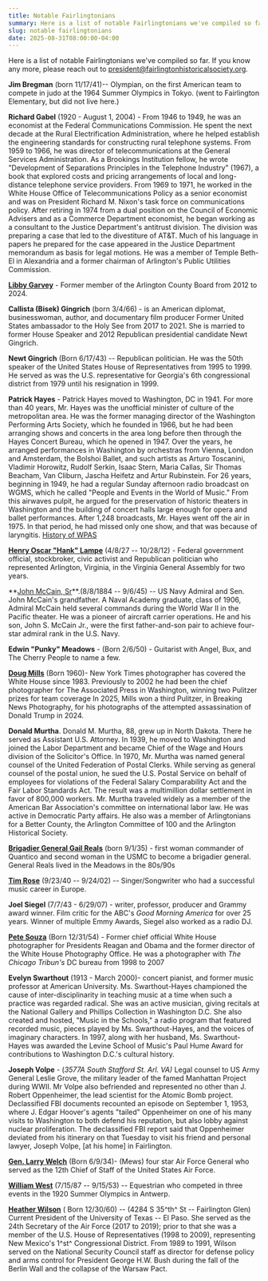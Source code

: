 ```yaml
---
title: Notable Fairlingtonians
summary: Here is a list of notable Fairlingtonians we've compiled so far.
slug: notable fairlingtonians
date: 2025-08-31T08:00:00-04:00
---
```


Here is a list of notable Fairlingtonians we've compiled so far. If you know any more, please reach out to president@fairlingtonhistoricalsociety.org.

**Jim Bregman** (born 11/17/41)-- Olympian, on the first American team to compete in judo at the 1964 Summer Olympics in Tokyo. (went to Fairlington Elementary, but did not live here.)

**Richard Gabel** (1920 - August 1, 2004) - From 1946 to 1949, he was an economist at the Federal Communications Commission. He spent the next decade at the Rural Electrification Administration, where he helped establish the engineering standards for constructing rural telephone systems. From 1959 to 1966, he was director of telecommunications at the General Services Administration. As a Brookings Institution fellow, he wrote "Development of Separations Principles in the Telephone Industry" (1967), a book that explored costs and pricing arrangements of local and long-distance telephone service providers. From 1969 to 1971, he worked in the White House Office of Telecommunications Policy as a senior economist and was on President Richard M. Nixon's task force on communications policy. After retiring in 1974 from a dual position on the Council of Economic Advisers and as a Commerce Department economist, he began working as a consultant to the Justice Department's antitrust division. The division was preparing a case that led to the divestiture of AT&T. Much of his language in papers he prepared for the case appeared in the Justice Department memorandum as basis for legal motions. He was a member of Temple Beth-El in Alexandria and a former chairman of Arlington's Public Utilities Commission.

**[Libby Garvey](https://en.wikipedia.org/wiki/Libby_Garvey)** - Former member of the Arlington County Board from 2012 to 2024.

**Callista (Bisek) Gingrich** (born 3/4/66) - is an American diplomat, businesswoman, author, and documentary film producer Former United States ambassador to the Holy See from 2017 to 2021. She is married to former House Speaker and 2012 Republican presidential candidate Newt Gingrich.

**Newt Gingrich** (Born 6/17/43) -- Republican politician. He was the 50th speaker of the United States House of Representatives from 1995 to 1999. He served as was the U.S. representative for Georgia's 6th congressional district from 1979 until his resignation in 1999.

**Patrick Hayes** - Patrick Hayes moved to Washington, DC in 1941. For more than 40 years, Mr. Hayes was the unofficial minister of culture of the metropolitan area. He was the former managing director of the Washington Performing Arts Society, which he founded in 1966, but he had been arranging shows and concerts in the area long before then through the Hayes Concert Bureau, which he opened in 1947. Over the years, he arranged performances in Washington by orchestras from Vienna, London and Amsterdam, the Bolshoi Ballet, and such artists as Arturo Toscanini, Vladimir Horowitz, Rudolf Serkin, Isaac Stern, Maria Callas, Sir Thomas Beacham, Van Cliburn, Jascha Heifetz and Artur Rubinstein. For 26 years, beginning in 1949, he had a regular Sunday afternoon radio broadcast on WGMS, which he called "People and Events in the World of Music." From this airwaves pulpit, he argued for the preservation of historic theaters in Washington and the building of concert halls large enough for opera and ballet performances. After 1,248 broadcasts, Mr. Hayes went off the air in 1975. In that period, he had missed only one show, and that was because of laryngitis. [History of WPAS](https://www.washingtonperformingarts.org/history-of-wpa/)

**[Henry Oscar "Hank" Lampe](https://en.wikipedia.org/wiki/Henry_O._Lampe)** (4/8/27 -- 10/28/12) - Federal government official, stockbroker, civic activist and Republican politician who represented Arlington, Virginia, in the Virginia General Assembly for two years.

**[John McCain, Sr](https://en.wikipedia.org/wiki/John_S._McCain_Sr.)**.(8/8/1884 -- 9/6/45) -- US Navy Admiral and Sen. John McCain's grandfather. A Naval Academy graduate, class of 1906, Admiral McCain held several commands during the World War II in the Pacific theater. He was a pioneer of aircraft carrier operations. He and his son, John S. McCain Jr., were the first father-and-son pair to achieve four-star admiral rank in the U.S. Navy.

**Edwin "Punky" Meadows** - (Born 2/6/50) - Guitarist with Angel, Bux, and The Cherry People to name a few.

**[Doug Mills](https://en.wikipedia.org/wiki/Doug_Mills_(photographer))** (Born 1960)- New York Times photographer has covered the White House since 1983. Previously to 2002 he had been the chief photographer for The Associated Press in Washington, winning two Pulitzer prizes for team coverage In 2025, Mills won a third Pulitzer, in Breaking News Photography, for his photographs of the attempted assassination of Donald Trump in 2024.

**Donald Murtha**. Donald M. Murtha, 88, grew up in North Dakota. There he served as Assistant U.S. Attorney. In 1939, he moved to Washington and joined the Labor Department and became Chief of the Wage and Hours division of the Solicitor's Office. In 1970, Mr. Murtha was named general counsel of the United Federation of Postal Clerks. While serving as general counsel of the postal union, he sued the U.S. Postal Service on behalf of employees for violations of the Federal Salary Comparability Act and the Fair Labor Standards Act. The result was a multimillion dollar settlement in favor of 800,000 workers. Mr. Murtha traveled widely as a member of the American Bar Association's committee on international labor law. He was active in Democratic Party affairs. He also was a member of Arlingtonians for a Better County, the Arlington Committee of 100 and the Arlington Historical Society.

**[Brigadier General Gail Reals](https://en.wikipedia.org/wiki/Gail_Reals)** (born 9/1/35) - first woman commander of Quantico and second woman in the USMC to become a brigadier general. General Reals lived in the Meadows in the 80s/90s

**[Tim Rose](https://en.wikipedia.org/wiki/Tim_Rose)** (9/23/40 -- 9/24/02) -- Singer/Songwriter who had a successful music career in Europe.

**Joel Siegel** (7/7/43 - 6/29/07) - writer, professor, producer and Grammy award winner. Film critic for the ABC's *Good Morning America* for over 25 years. Winner of multiple Emmy Awards, Siegel also worked as a radio DJ.

**[Pete Souza](https://en.wikipedia.org/wiki/Pete_Souza)** (Born 12/31/54) - Former chief official White House photographer for Presidents Reagan and Obama and the former director of the White House Photography Office. He was a photographer with *The Chicago Tribun's* DC bureau from 1998 to 2007

**Evelyn Swarthout** (1913 - March 2000)- concert pianist, and former music professor at American University. Ms. Swarthout-Hayes championed the cause of inter-disciplinarity in teaching music at a time when such a practice was regarded radical. She was an active musician, giving recitals at the National Gallery and Phillips Collection in Washington D.C. She also created and hosted, "Music in the Schools," a radio program that featured recorded music, pieces played by Ms. Swarthout-Hayes, and the voices of imaginary characters. In 1997, along with her husband, Ms. Swarthout-Hayes was awarded the Levine School of Music's Paul Hume Award for contributions to Washington D.C.'s cultural history.

**Joseph Volpe** - (*3577A South Stafford St. Arl. VA)* Legal counsel to US Army General Leslie Grove, the military leader of the famed Manhattan Project during WWII. Mr Volpe also befriended and represented no other than J. Robert Oppenheimer, the lead scientist for the Atomic Bomb project. Declassified FBI documents recounted an episode on September 1, 1953, where J. Edgar Hoover's agents "tailed" Oppenheimer on one of his many visits to Washington to both defend his reputation, but also lobby against nuclear proliferation. The declassified FBI report said that Oppenheimer deviated from his itinerary on that Tuesday to visit his friend and personal lawyer, Joseph Volpe, [at his home] in Fairlington.

**[Gen. Larry Welch](https://en.wikipedia.org/wiki/Larry_D._Welch)** (Born 6/9/34)- (Mews) four star Air Force General who served as the 12th Chief of Staff of the United States Air Force.

**[William West](https://en.wikipedia.org/wiki/William_West_(equestrian))** (7/15/87 -- 9/15/53) -- Equestrian who competed in three events in the 1920 Summer Olympics in Antwerp.

**[Heather Wilson](https://en.wikipedia.org/wiki/Heather_Wilson)** ( Born 12/30/60) -- (4284 S 35^th^ St -- Fairlington Glen) Current President of the University of Texas -- El Paso. She served as the 24th Secretary of the Air Force (2017 to 2019); prior to that she was a member of the U.S. House of Representatives (1998 to 2009), representing New Mexico's 1^st^ Congressional District. From 1989 to 1991, Wilson served on the National Security Council staff as director for defense policy and arms control for President George H.W. Bush during the fall of the Berlin Wall and the collapse of the Warsaw Pact.
